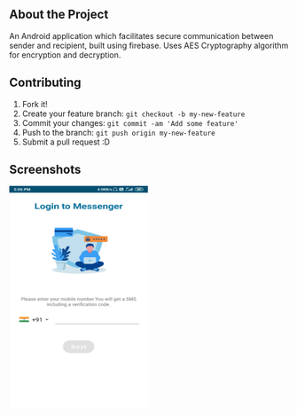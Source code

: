 ## About the Project

An Android application which facilitates secure communication between sender and recipient, built using firebase. Uses AES Cryptography algorithm for encryption and decryption.

## Contributing
1. Fork it!
2. Create your feature branch: `git checkout -b my-new-feature`
3. Commit your changes: `git commit -am 'Add some feature'`
4. Push to the branch: `git push origin my-new-feature`
5. Submit a pull request :D

## Screenshots
<img src="https://github.com/divyansh49/EncipherMessenger/blob/master/Screenshots/LoginActivity.jpg" alt="LoginActivity" width="250" height="400">
